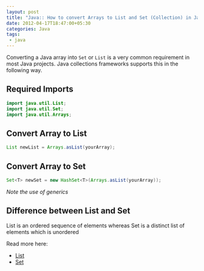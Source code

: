 ```yaml
---
layout: post
title: "Java:: How to convert Arrays to List and Set (Collection) in Java"
date: 2012-04-17T18:47:00+05:30
categories: Java
tags:
 - java
---
```


Converting a Java array into `Set` or `List` is a very common requirement in
most Java projects. Java collections frameworks supports this in the following
way.

## Required Imports

``` java
import java.util.List;
import java.util.Set;
import java.util.Arrays;
```

## Convert Array to List

``` java
List newList = Arrays.asList(yourArray);
```

## Convert Array to Set

``` java
Set<T> newSet = new HashSet<T>(Arrays.asList(yourArray));
```
<em>Note the use of generics</em>

## Difference between List and Set

List is an ordered sequence of elements whereas Set is a distinct list of elements which is unordered

Read more here:

* [List](http://docs.oracle.com/javase/1.5.0/docs/api/java/util/List.html)
* [Set](http://docs.oracle.com/javase/1.5.0/docs/api/java/util/Set.html)
